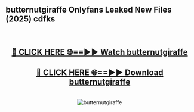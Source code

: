 <h2>butternutgiraffe Onlyfans Leaked New Files (2025) cdfks</h2>
<br>
<div align="center">
<h2><a href="https://mediafiles.top/butternutgiraffe&ref=git" rel="nofollow">🔴 CLICK HERE 🌐==►► Watch butternutgiraffe</a></h2>
<h2><a href="https://mediafiles.top/butternutgiraffe&ref=git" rel="nofollow">🔴 CLICK HERE 🌐==►► Download butternutgiraffe</a></h2>
<br>
<a href="https://mediafiles.top/butternutgiraffe&ref=git" rel="nofollow" data-target="animated-image.originalLink"><img src="https://i.ibb.co.com/xMMVF88/686577567.gif" alt="butternutgiraffe" style="max-width: 100%; display: inline-block;" data-target="animated-image.originalImage"></a>
</div>
<br>
<br>
